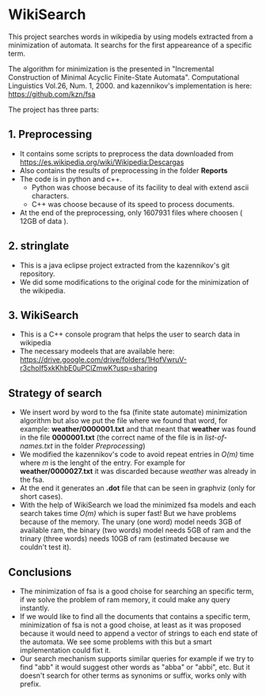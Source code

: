 # WikiSearch

This project searches words in wikipedia by using models extracted from a minimization of automata. It searchs for the first appeareance of a specific term. 

The algorithm for minimization is the presented in  "Incremental Construction of Minimal Acyclic Finite-State Automata". Computational Linguistics Vol.26, Num. 1, 2000. and kazennikov's implementation is here: https://github.com/kzn/fsa

The project has three parts:
## 1. Preprocessing
- It contains some scripts to preprocess the data downloaded from https://es.wikipedia.org/wiki/Wikipedia:Descargas
- Also contains the results of preprocessing in the folder **Reports**
- The code is in python and c++.
  - Python was choose because of its facility to deal with extend ascii characters.
  - C++ was choose because of its speed to process documents.
- At the end of the preprocessing, only 1607931 files where choosen ( 12GB of data ).

## 2. stringlate 
- This is a java eclipse project extracted from the kazennikov's git repository.
- We did some modifications to the original code for the minimization of the wikipedia.

## 3. WikiSearch
- This is a C++ console program that helps the user to search data in wikipedia
- The necessary modeels that are available here: https://drive.google.com/drive/folders/1HofVwruV-r3choIf5xkKhbE0uPClZmwK?usp=sharing 

## Strategy of search
- We insert word by word to the fsa (finite state automate) minimization algorithm but also we put the file where we found that word, for example: **weather/0000001.txt** and that meant that **weather** was found in the file **0000001.txt** (the correct name of the file is in *list-of-names.txt* in the folder *Preprocessing*)
- We modified the kazennikov's code to avoid repeat entries in *O(m)* time where *m* is the lenght of the entry. For example for **weather/0000027.txt** it was discarded because *weather* was already in the fsa.
- At the end it generates an **.dot** file that can be seen in graphviz (only for short cases).
- With the help of WikiSearch we load the minimized fsa models and each search takes time *O(m)* which is super fast! But we have problems because of the memory. The unary (one word) model needs 3GB of available ram, the binary (two words) model needs 5GB of ram and the trinary (three words) needs 10GB of ram (estimated because we couldn't test it).

## Conclusions
- The minimization of fsa is a good choise for searching an specific term, if we solve the problem of ram memory, it could make any query instantly. 
- If we would like to find all the documents that contains a specific term, minimization of fsa is not a good choise, at least as it was proposed because it would need to append a vector of strings to each end state of the automata. We see some problems with this but a smart implementation could fixt it.
- Our search mechanism supports similar queries for example if we try to find "abb" it would suggest other words as "abba" or "abbi", etc. But it doesn't search for other terms as synonims or suffix, works only with prefix.

